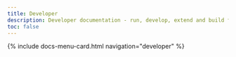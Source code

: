 ```yaml
---
title: Developer
description: Developer documentation - run, develop, extend and build for Kimai
toc: false
---
```


<div class="row row-cards row-deck">
{% include docs-menu-card.html navigation="developer" %}
</div> 
